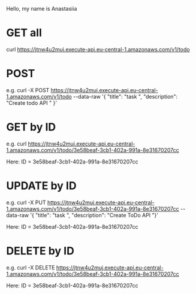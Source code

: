Hello, my name is Anastasiia 

# GET all
curl https://jtnw4u2muj.execute-api.eu-central-1.amazonaws.com/v1/todo

# POST 
e.g. curl -X POST https://jtnw4u2muj.execute-api.eu-central-1.amazonaws.com/v1/todo \--data-raw '{ "title": "task ", "description": "Create todo API " }'

# GET by ID
e.g. curl https://jtnw4u2muj.execute-api.eu-central-1.amazonaws.com/v1/todo/3e58beaf-3cb1-402a-991a-8e31670207cc

Here: ID = 3e58beaf-3cb1-402a-991a-8e31670207cc

# UPDATE by ID
e.g. curl -X PUT https://jtnw4u2muj.execute-api.eu-central-1.amazonaws.com/v1/todo/3e58beaf-3cb1-402a-991a-8e31670207cc \--data-raw '{ "title": "task ", "description": "Create ToDo API "}'

Here: ID = 3e58beaf-3cb1-402a-991a-8e31670207cc


# DELETE by ID
e.g. curl -X DELETE https://jtnw4u2muj.execute-api.eu-central-1.amazonaws.com/v1/todo/3e58beaf-3cb1-402a-991a-8e31670207cc

Here: ID = 3e58beaf-3cb1-402a-991a-8e31670207cc
